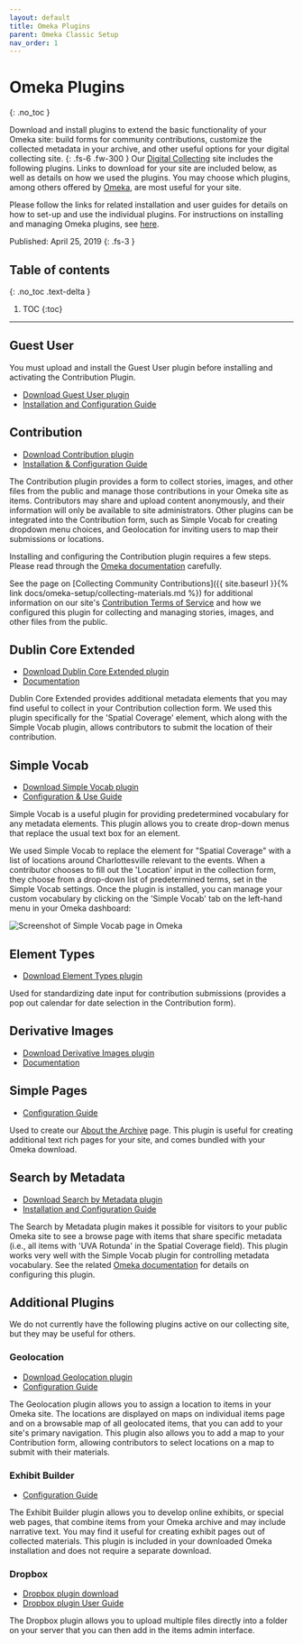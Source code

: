 ```yaml
---
layout: default
title: Omeka Plugins
parent: Omeka Classic Setup
nav_order: 1
---
```


# Omeka Plugins
{: .no_toc }

Download and install plugins to extend the basic functionality of your Omeka site: build forms for community contributions, customize the collected metadata in your archive, and other useful options for your digital collecting site.
{: .fs-6 .fw-300 }
Our [Digital Collecting](http://digitalcollecting.lib.virginia.edu/rally/) site includes the following plugins. Links to download for your site are included below, as well as details on how we used the plugins. You may choose which plugins, among others offered by [Omeka](https://omeka.org/classic/plugins/), are most useful for your site.

Please follow the links for related installation and user guides for details on how to set-up and use the individual plugins. For instructions on installing and managing Omeka plugins, see [here](https://omeka.org/classic/docs/Admin/Adding_and_Managing_Plugins/).


Published: April 25, 2019
{: .fs-3 }

## Table of contents
{: .no_toc .text-delta }

1. TOC
{:toc}

---

## Guest User
You must upload and install the Guest User plugin before installing and activating the Contribution Plugin.

- [Download Guest User plugin](https://omeka.org/classic/plugins/GuestUser/)
- [Installation and Configuration Guide](https://omeka.org/classic/docs/Plugins/GuestUser/)

## Contribution

- [Download Contribution plugin](https://omeka.org/classic/plugins/Contribution/)
- [Installation & Configuration Guide](https://omeka.org/classic/docs/Plugins/Contribution/)

The Contribution plugin provides a form to collect stories, images, and other files from the public and manage those contributions in your Omeka site as items. Contributors may share and upload content anonymously, and their information will only be available to site administrators. Other plugins can be integrated into the Contribution form, such as Simple Vocab for creating dropdown menu choices, and Geolocation for inviting users to map their submissions or locations.

Installing and configuring the Contribution plugin requires a few steps. Please read through the [Omeka documentation](https://omeka.org/classic/docs/Plugins/Contribution/) carefully.

See the page on [Collecting Community Contributions]({{ site.baseurl }}{% link docs/omeka-setup/collecting-materials.md %}) for additional information on our site's [Contribution Terms of Service](http://digitalcollecting.lib.virginia.edu/rally/contribution/terms) and how we configured this plugin for collecting and managing stories, images, and other files from the public.

## Dublin Core Extended

- [Download Dublin Core Extended plugin](https://omeka.org/classic/plugins/DublinCoreExtended/)
- [Documentation](https://omeka.org/classic/docs/Plugins/DublinCoreExtended/)

Dublin Core Extended provides additional metadata elements that you may find useful to collect in your Contribution collection form. We used this plugin specifically for the 'Spatial Coverage' element, which along with the Simple Vocab plugin, allows contributors to submit the location of their contribution.

## Simple Vocab

- [Download Simple Vocab plugin](https://omeka.org/classic/plugins/SimpleVocab/)
- [Configuration & Use Guide](https://omeka.org/classic/docs/Plugins/SimpleVocab/)

Simple Vocab is a useful plugin for providing predetermined vocabulary for any metadata elements. This plugin allows you to create drop-down menus that replace the usual text box for an element. 

We used Simple Vocab to replace the element for "Spatial Coverage" with a list of locations around Charlottesville relevant to the events. When a contributor chooses to fill out the 'Location' input in the collection form, they choose from a drop-down list of predetermined terms, set in the Simple Vocab settings. Once the plugin is installed, you can manage your custom vocabulary by clicking on the 'Simple Vocab' tab on the left-hand menu in your Omeka dashboard:

![Screenshot of Simple Vocab page in Omeka](https://raw.githubusercontent.com/scholarslab/digital-collect-toolkit/master/assets/images/simple-vocab.png) 

## Element Types

- [Download Element Types plugin](https://omeka.org/classic/plugins/ElementTypes/)

Used for standardizing date input for contribution submissions (provides a pop out calendar for date selection in the Contribution form).

## Derivative Images

- [Download Derivative Images plugin](https://omeka.org/classic/plugins/DerivativeImages/)
- [Documentation](https://omeka.org/classic/docs/Plugins/DerivativeImages/)

## Simple Pages

- [Configuration Guide](https://omeka.org/classic/docs/Plugins/SimplePages/)

Used to create our [About the Archive](http://digitalcollecting.lib.virginia.edu/rally/about) page. This plugin is useful for creating additional text rich pages for your site, and comes bundled with your Omeka download.

## Search by Metadata

- [Download Search by Metadata plugin](https://omeka.org/classic/plugins/SearchByMetadata/)
- [Installation and Configuration Guide](https://omeka.org/classic/docs/Plugins/SearchByMetadata/)

The Search by Metadata plugin makes it possible for visitors to your public Omeka site to see a browse page with items that share specific metadata (i.e., all items with 'UVA Rotunda' in the Spatial Coverage field). This plugin works very well with the Simple Vocab plugin for controlling metadata vocabulary. See the related [Omeka documentation](https://omeka.org/classic/docs/Plugins/SearchByMetadata/) for details on configuring this plugin.

## Additional Plugins

We do not currently have the following plugins active on our collecting site, but they may be useful for others.

### Geolocation

- [Download Geolocation plugin](https://omeka.org/classic/plugins/Geolocation/)
- [Configuration Guide](https://omeka.org/classic/docs/Plugins/Geolocation/)

The Geolocation plugin allows you to assign a location to items in your Omeka site. The locations are displayed on maps on individual items page and on a browsable map of all geolocated items, that you can add to your site's primary navigation. This plugin also allows you to add a map to your Contribution form, allowing contributors to select locations on a map to submit with their materials.  

### Exhibit Builder

- [Configuration Guide](https://omeka.org/classic/docs/Plugins/ExhibitBuilder/)

The Exhibit Builder plugin allows you to develop online exhibits, or special web pages, that combine items from your Omeka archive and may include narrative text. You may find it useful for creating exhibit pages out of collected materials. This plugin is included in your downloaded Omeka installation and does not require a separate download.

### Dropbox 

- [Dropbox plugin download](https://omeka.org/classic/plugins/Dropbox/)
- [Dropbox plugin User Guide](https://omeka.org/classic/docs/Plugins/Dropbox/)

The Dropbox plugin allows you to upload multiple files directly into a folder on your server that you can then add in the items admin interface. 